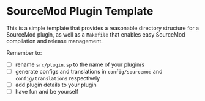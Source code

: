# SourceMod Plugin Template

This is a simple template that provides a reasonable directory structure for a
SourceMod plugin, as well as a `Makefile` that enables easy SourceMod
compilation and release management.

Remember to:

- [ ] rename `src/plugin.sp` to the name of your plugin/s
- [ ] generate configs and translations in `config/sourcemod` and `config/translations` respectively
- [ ] add plugin details to your plugin
- [ ] have fun and be yourself
